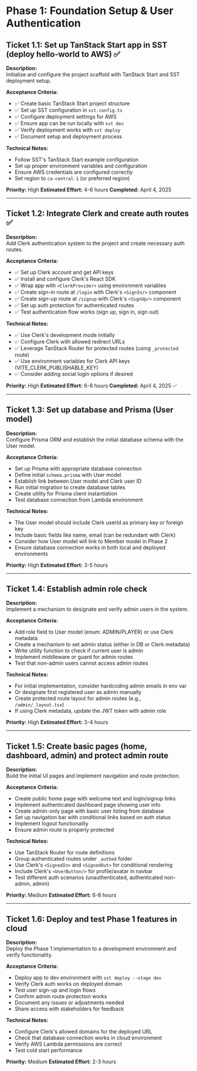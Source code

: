 # Phase 1: Foundation Setup & User Authentication

## Ticket 1.1: Set up TanStack Start app in SST (deploy hello-world to AWS) ✅

**Description:**  
Initialize and configure the project scaffold with TanStack Start and SST deployment setup.

**Acceptance Criteria:**
- ✅ Create basic TanStack Start project structure
- ✅ Set up SST configuration in `sst.config.ts`
- ✅ Configure deployment settings for AWS
- ✅ Ensure app can be run locally with `sst dev`
- ✅ Verify deployment works with `sst deploy`
- ✅ Document setup and deployment process

**Technical Notes:**
- Follow SST's TanStack Start example configuration
- Set up proper environment variables and configuration
- Ensure AWS credentials are configured correctly
- Set region to `ca-central-1` (or preferred region)

**Priority:** High
**Estimated Effort:** 4-6 hours
**Completed:** April 4, 2025

---

## Ticket 1.2: Integrate Clerk and create auth routes ✅

**Description:**  
Add Clerk authentication system to the project and create necessary auth routes.

**Acceptance Criteria:**
- ✅ Set up Clerk account and get API keys
- ✅ Install and configure Clerk's React SDK
- ✅ Wrap app with `<ClerkProvider>` using environment variables
- ✅ Create sign-in route at `/login` with Clerk's `<SignIn/>` component
- ✅ Create sign-up route at `/signup` with Clerk's `<SignUp/>` component
- ✅ Set up auth protection for authenticated routes
- ✅ Test authentication flow works (sign up, sign in, sign out)

**Technical Notes:**
- ✅ Use Clerk's development mode initially
- ✅ Configure Clerk with allowed redirect URLs
- ✅ Leverage TanStack Router for protected routes (using `_protected` route)
- ✅ Use environment variables for Clerk API keys (VITE_CLERK_PUBLISHABLE_KEY)
- ✅ Consider adding social login options if desired

**Priority:** High
**Estimated Effort:** 6-8 hours
**Completed:** April 4, 2025 ✅

---

## Ticket 1.3: Set up database and Prisma (User model)

**Description:**  
Configure Prisma ORM and establish the initial database schema with the User model.

**Acceptance Criteria:**
- Set up Prisma with appropriate database connection
- Define initial `schema.prisma` with User model
- Establish link between User model and Clerk user ID
- Run initial migration to create database tables
- Create utility for Prisma client instantiation
- Test database connection from Lambda environment

**Technical Notes:**
- The User model should include Clerk userId as primary key or foreign key
- Include basic fields like name, email (can be redundant with Clerk)
- Consider how User model will link to Member model in Phase 2
- Ensure database connection works in both local and deployed environments

**Priority:** High
**Estimated Effort:** 3-5 hours

---

## Ticket 1.4: Establish admin role check

**Description:**  
Implement a mechanism to designate and verify admin users in the system.

**Acceptance Criteria:**
- Add role field to User model (enum: ADMIN/PLAYER) or use Clerk metadata
- Create a mechanism to set admin status (either in DB or Clerk metadata)
- Write utility function to check if current user is admin
- Implement middleware or guard for admin routes
- Test that non-admin users cannot access admin routes

**Technical Notes:**
- For initial implementation, consider hardcoding admin emails in env var
- Or designate first registered user as admin manually
- Create protected route layout for admin routes (e.g., `/admin/_layout.tsx`)
- If using Clerk metadata, update the JWT token with admin role

**Priority:** High
**Estimated Effort:** 3-4 hours

---

## Ticket 1.5: Create basic pages (home, dashboard, admin) and protect admin route

**Description:**  
Build the initial UI pages and implement navigation and route protection.

**Acceptance Criteria:**
- Create public home page with welcome text and login/signup links
- Implement authenticated dashboard page showing user info
- Create admin-only page with basic user listing from database
- Set up navigation bar with conditional links based on auth status
- Implement logout functionality
- Ensure admin route is properly protected

**Technical Notes:**
- Use TanStack Router for route definitions
- Group authenticated routes under `_authed` folder
- Use Clerk's `<SignedIn>` and `<SignedOut>` for conditional rendering
- Include Clerk's `<UserButton/>` for profile/avatar in navbar
- Test different auth scenarios (unauthenticated, authenticated non-admin, admin)

**Priority:** Medium
**Estimated Effort:** 6-8 hours

---

## Ticket 1.6: Deploy and test Phase 1 features in cloud

**Description:**  
Deploy the Phase 1 implementation to a development environment and verify functionality.

**Acceptance Criteria:**
- Deploy app to dev environment with `sst deploy --stage dev`
- Verify Clerk auth works on deployed domain
- Test user sign-up and login flows
- Confirm admin route protection works
- Document any issues or adjustments needed
- Share access with stakeholders for feedback

**Technical Notes:**
- Configure Clerk's allowed domains for the deployed URL
- Check that database connection works in cloud environment
- Verify AWS Lambda permissions are correct
- Test cold start performance

**Priority:** Medium
**Estimated Effort:** 2-3 hours
